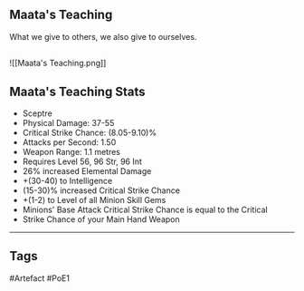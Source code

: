 ## Maata's Teaching
What we give to others, we also give to ourselves.
##
![[Maata's Teaching.png]]
## Maata's Teaching Stats
- Sceptre
- Physical Damage: 37-55
- Critical Strike Chance: (8.05-9.10)%
- Attacks per Second: 1.50
- Weapon Range: 1.1 metres
- Requires Level 56, 96 Str, 96 Int
- 26% increased Elemental Damage
- +(30-40) to Intelligence
- (15-30)% increased Critical Strike Chance
- +(1-2) to Level of all Minion Skill Gems
- Minions' Base Attack Critical Strike Chance is equal to the Critical
- Strike Chance of your Main Hand Weapon


---
## Tags
#Artefact
#PoE1